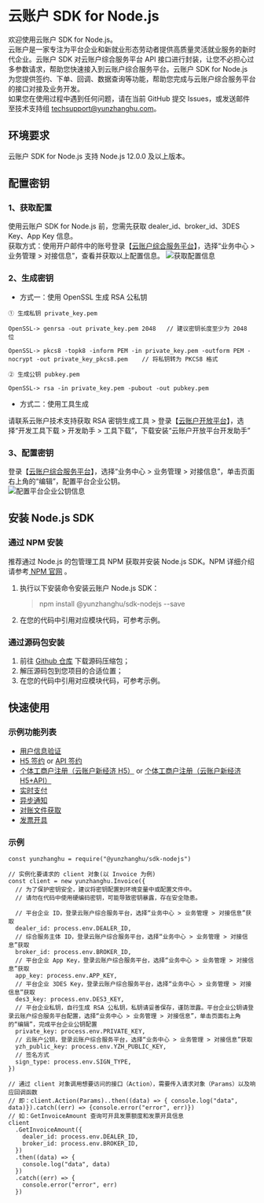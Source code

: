 # 云账户 SDK for Node.js

欢迎使用云账户 SDK for Node.js。  
云账户是一家专注为平台企业和新就业形态劳动者提供高质量灵活就业服务的新时代企业。云账户 SDK 对云账户综合服务平台 API 接口进行封装，让您不必担心过多参数请求，帮助您快速接入到云账户综合服务平台。云账户 SDK for Node.js 为您提供签约、下单、回调、数据查询等功能，帮助您完成与云账户综合服务平台的接口对接及业务开发。  
如果您在使用过程中遇到任何问题，请在当前 GitHub 提交 Issues，或发送邮件至技术支持组 [techsupport@yunzhanghu.com](mailto:techsupport@yunzhanghu.com)。

## 环境要求

云账户 SDK for Node.js 支持 Node.js 12.0.0 及以上版本。

## 配置密钥

### 1、获取配置

使用云账户 SDK for Node.js 前，您需先获取 dealer_id、broker_id、3DES Key、App Key 信息。  
获取方式：使用开户邮件中的账号登录【[云账户综合服务平台](https://service.yunzhanghu.com)】，选择“业务中心 > 业务管理 > 对接信息”，查看并获取以上配置信息。
![获取配置信息](https://yos.yunzhanghu.com/getobject/duijiexinxi.png?isAttachment=false&fileID=9487bd54b93a5abf49003c2b8ce7e069bfa24220&signature=X%2BR7PocQgPqSpR2xM1TgYU6lAapr%2FB9p3aFof03Gcfw%3D)

### 2、生成密钥

- 方式一：使用 OpenSSL 生成 RSA 公私钥

```
① ⽣成私钥 private_key.pem

OpenSSL-> genrsa -out private_key.pem 2048   // 建议密钥⻓度⾄少为 2048 位

OpenSSL-> pkcs8 -topk8 -inform PEM -in private_key.pem -outform PEM -nocrypt -out private_key_pkcs8.pem    // 将私钥转为 PKCS8 格式

② ⽣成公钥 pubkey.pem

OpenSSL-> rsa -in private_key.pem -pubout -out pubkey.pem
```

- 方式二：使用工具生成

请联系云账户技术支持获取 RSA 密钥生成工具 > 登录【[云账户开放平台](https://open.yunzhanghu.com/)】，选择“开发工具下载 > 开发助手 > 工具下载”，下载安装“云账户开放平台开发助手”

### 3、配置密钥

登录【[云账户综合服务平台](https://service.yunzhanghu.com)】，选择“业务中心 > 业务管理 > 对接信息”，单击页面右上角的“编辑”，配置平台企业公钥。  
![配置平台企业公钥信息](https://yos.yunzhanghu.com/getobject/dujiexinxi-2.png?isAttachment=false&fileID=84e3cd1684a61c1e32eb0e7b7f43390cd053206b&signature=mqW8Zbk7h3gYXfzjR99pK%2B0pgVLcLly3VjBB2KsqDvQ%3D)

## 安装 Node.js SDK

### 通过 NPM 安装

推荐通过 Node.js 的包管理工具 NPM 获取并安装 Node.js SDK。NPM 详细介绍请参考[ NPM 官网](https://www.npmjs.com/) 。

1. 执行以下安装命令安装云账户 Node.js SDK：

   > npm install @yunzhanghu/sdk-nodejs --save

2. 在您的代码中引用对应模块代码，可参考示例。

### 通过源码包安装

1. 前往 [Github 仓库](https://github.com/YunzhanghuOpen/sdk-nodejs) 下载源码压缩包；
2. 解压源码包到您项目的合适位置；
3. 在您的代码中引用对应模块代码，可参考示例。

## 快速使用

### 示例功能列表

- [用户信息验证](./example/verify.js)
- [H5 签约](./example/h5UserSign.js) or [API 签约](./example/apiUserSign.js)
- [个体工商户注册（云账户新经济 H5）](./example/bizlicXjjH5.js) or [个体工商户注册（云账户新经济 H5+API）](./example/bizlicXjjH5Api.js)
- [实时支付](./example/payment.js)
- [异步通知](./example/notify.js)
- [对账文件获取](./example/dataService.js)
- [发票开具](./example/invoice.js)

### 示例

```
const yunzhanghu = require("@yunzhanghu/sdk-nodejs")

// 实例化要请求的 client 对象(以 Invoice 为例)
const client = new yunzhanghu.Invoice({
  // 为了保护密钥安全，建议将密钥配置到环境变量中或配置文件中。
  // 请勿在代码中使用硬编码密钥，可能导致密钥暴露，存在安全隐患。

  // 平台企业 ID，登录云账户综合服务平台，选择“业务中心 > 业务管理 > 对接信息”获取
  dealer_id: process.env.DEALER_ID,
  // 综合服务主体 ID，登录云账户综合服务平台，选择“业务中心 > 业务管理 > 对接信息”获取
  broker_id: process.env.BROKER_ID,
  // 平台企业 App Key，登录云账户综合服务平台，选择“业务中心 > 业务管理 > 对接信息”获取
  app_key: process.env.APP_KEY,
  // 平台企业 3DES Key，登录云账户综合服务平台，选择“业务中心 > 业务管理 > 对接信息”获取
  des3_key: process.env.DES3_KEY,
  // 平台企业私钥，自行生成 RSA 公私钥，私钥请妥善保存，谨防泄露。平台企业公钥请登录云账户综合服务平台配置，选择“业务中心 > 业务管理 > 对接信息”，单击页面右上角的“编辑”，完成平台企业公钥配置
  private_key: process.env.PRIVATE_KEY,
  // 云账户公钥，登录云账户综合服务平台，选择“业务中心 > 业务管理 > 对接信息”获取
  yzh_public_key: process.env.YZH_PUBLIC_KEY,
  // 签名方式
  sign_type: process.env.SIGN_TYPE,
})

// 通过 client 对象调用想要访问的接口（Action），需要传入请求对象（Params）以及响应回调函数
// 即：client.Action(Params)..then((data) => { console.log("data", data)}).catch((err) => {console.error("error", err)})
// 如：GetInvoiceAmount 查询可开具发票额度和发票开具信息
client
  .GetInvoiceAmount({
    dealer_id: process.env.DEALER_ID,
    broker_id: process.env.BROKER_ID,
  })
  .then((data) => {
    console.log("data", data)
  })
  .catch((err) => {
    console.error("error", err)
  })
```
